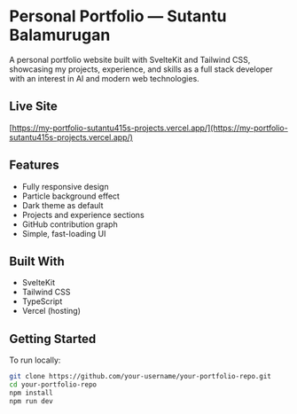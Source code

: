 # Personal Portfolio — Sutantu Balamurugan

A personal portfolio website built with SvelteKit and Tailwind CSS, showcasing my projects, experience, and skills as a full stack developer with an interest in AI and modern web technologies.

## Live Site

[https://my-portfolio-sutantu415s-projects.vercel.app/](https://my-portfolio-sutantu415s-projects.vercel.app/)

## Features

- Fully responsive design
- Particle background effect
- Dark theme as default
- Projects and experience sections
- GitHub contribution graph
- Simple, fast-loading UI

## Built With

- SvelteKit
- Tailwind CSS
- TypeScript
- Vercel (hosting)

## Getting Started

To run locally:

```bash
git clone https://github.com/your-username/your-portfolio-repo.git
cd your-portfolio-repo
npm install
npm run dev
